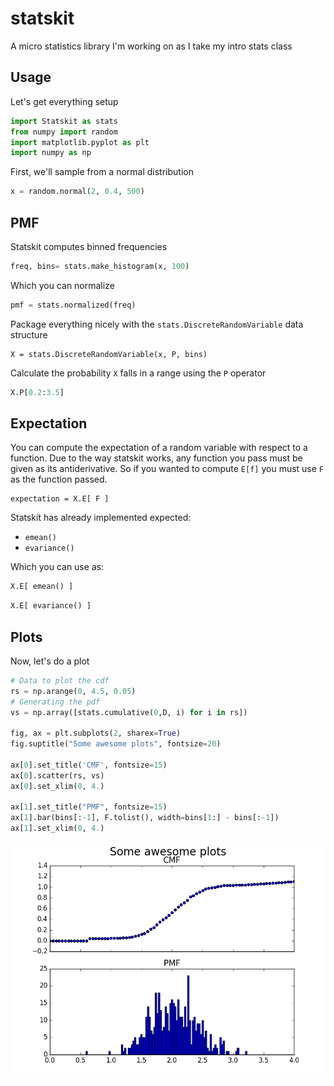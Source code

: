 # statskit
A micro statistics library I'm working on as I take my intro stats class

## Usage

Let's get everything setup
```python
import Statskit as stats
from numpy import random
import matplotlib.pyplot as plt
import numpy as np
```
First, we'll sample from a normal distribution
```python
x = random.normal(2, 0.4, 500)
```

## PMF
Statskit computes binned frequencies
```python
freq, bins= stats.make_histogram(x, 100) 
```
Which you can normalize
```python
pmf = stats.normalized(freq)    
```
Package everything nicely with the `stats.DiscreteRandomVariable` data structure

```
X = stats.DiscreteRandomVariable(x, P, bins)     
```

Calculate the probability `X` falls in a range using the `P` operator

```python
X.P[0.2:3.5]
```

## Expectation

You can compute the expectation of a random variable with respect to a function. Due to the way statskit works, any function you pass must be given as its antiderivative. So if you wanted to compute `E[f]` you must use `F` as the function passed. 

```
expectation = X.E[ F ]
```

Statskit has already implemented expected: 

- `emean()`
- `evariance()`

Which you can use as:

```python
X.E[ emean() ]
```
```python
X.E[ evariance() ]
```

## Plots

Now, let's do a plot
```python
# Data to plot the cdf 
rs = np.arange(0, 4.5, 0.05)       
# Generating the pdf
vs = np.array([stats.cumulative(0,D, i) for i in rs])   

fig, ax = plt.subplots(2, sharex=True)
fig.suptitle("Some awesome plots", fontsize=20)

ax[0].set_title('CMF', fontsize=15)
ax[0].scatter(rs, vs)
ax[0].set_xlim(0, 4.)

ax[1].set_title("PMF", fontsize=15)
ax[1].bar(bins[:-1], F.tolist(), width=bins[1:] - bins[:-1])
ax[1].set_xlim(0, 4.)
```
 
 ![Image](https://raw.githubusercontent.com/theideasmith/statskit/master/dist.jpg)

